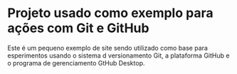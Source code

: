 # Projeto usado como exemplo para ações com Git e GitHub

Este é um pequeno exemplo de site sendo utilizado como base para esperimentos usando o sistema d versionamento Git, a plataforma GitHub e o programa de gerenciamento GtHub Desktop.